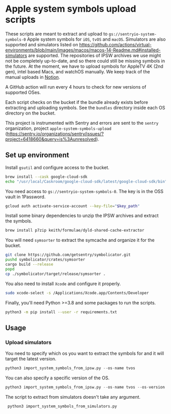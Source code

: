 # Apple system symbols upload scripts

These scripts are meant to extract and upload to `gs://sentryio-system-symbols-0` Apple system symbols for `iOS`, `tvOS` and `macOS`. Simulators are also supported and simulators listed on https://github.com/actions/virtual-environments/blob/main/images/macos/macos-14-Readme.md#installed-simulators are supported. The repositories of IPSW archives we use might not be completely up-to-date, and so there could still be missing symbols in the future. At the moment, we have to upload symbols for AppleTV 4K (2nd gen), intel based Macs, and watchOS manually. We keep track of the manual uploads in [Notion](https://www.notion.so/sentry/HOWTO-Upload-Symbols-to-GCS-fe66167e4d124a38a79ccfaf531b0e9e).

A GitHub action will run every 4 hours to check for new versions of supported OSes.

Each script checks on the bucket if the bundle already exists before extracting and uploading symbols. See the `bundles` directory inside each OS directory on the bucket.

This project is instrumented with Sentry and errors are sent to the `sentry` organization, project `apple-system-symbols-upload` (https://sentry.io/organizations/sentry/issues/?project=6418660&query=is%3Aunresolved).

## Set up environment

Install `gsutil` and configure access to the bucket.
```sh
brew install --cask google-cloud-sdk
echo "/usr/local/Caskroom/google-cloud-sdk/latest/google-cloud-sdk/bin" >> $GITHUB_PATH
```
You need access to `gs://sentryio-system-symbols-0`. The key is in the OSS vault in 1Password.
```sh
gcloud auth activate-service-account --key-file="$key_path"
```
Install some binary dependencies to unzip the IPSW archives and extract the symbols.
```sh
brew install p7zip keith/formulae/dyld-shared-cache-extractor
```
You will need `symsorter` to extract the symcache and organize it for the bucket.
```sh
git clone https://github.com/getsentry/symbolicator.git
pushd symbolicator/crates/symsorter
cargo build --release
popd
cp ./symbolicator/target/release/symsorter .
```
You also need to install `Xcode` and configure it properly.
```sh
sudo xcode-select -s /Applications/Xcode.app/Contents/Developer
```
Finally, you'll need Python >=3.8 and some packages to run the scripts.
```sh
python3 -m pip install --user -r requirements.txt
```

## Usage
### Upload simulators
You need to specify which os you want to extract the symbols for and it will target the latest version.
```python
python3 import_system_symbols_from_ipsw.py --os-name tvos
```
You can also specify a specific version of the OS.
```python
python3 import_system_symbols_from_ipsw.py --os-name tvos --os-version 15.3
```
The script to extract from simulators doesn't take any argument.
```python
 python3 import_system_symbols_from_simulators.py
```
